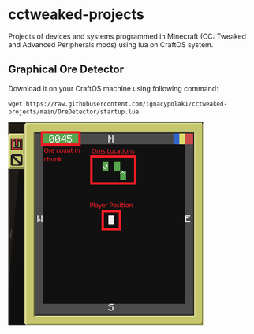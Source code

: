 # cctweaked-projects
Projects of devices and systems programmed in Minecraft (CC: Tweaked and Advanced Peripherals mods) using lua on CraftOS system.
## Graphical Ore Detector
Download it on your CraftOS machine using following command:
```
wget https://raw.githubusercontent.com/ignacypolak1/cctweaked-projects/main/OreDetector/startup.lua
```
![alt text](https://github.com/ignacypolak1/cctweaked-projects/blob/main/OreDetector/ore_detector.png?raw=true)
